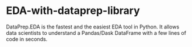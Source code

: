 # EDA-with-dataprep-library
DataPrep.EDA is the fastest and the easiest EDA tool in Python. It allows data scientists to understand a Pandas/Dask DataFrame with a few lines of code in seconds.
